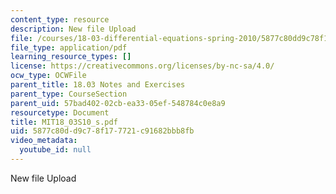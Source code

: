 ```yaml
---
content_type: resource
description: New file Upload
file: /courses/18-03-differential-equations-spring-2010/5877c80dd9c78f177721c91682bbb8fb_MIT18_03S10_s.pdf
file_type: application/pdf
learning_resource_types: []
license: https://creativecommons.org/licenses/by-nc-sa/4.0/
ocw_type: OCWFile
parent_title: 18.03 Notes and Exercises
parent_type: CourseSection
parent_uid: 57bad402-02cb-ea33-05ef-548784c0e8a9
resourcetype: Document
title: MIT18_03S10_s.pdf
uid: 5877c80d-d9c7-8f17-7721-c91682bbb8fb
video_metadata:
  youtube_id: null
---
```

New file Upload